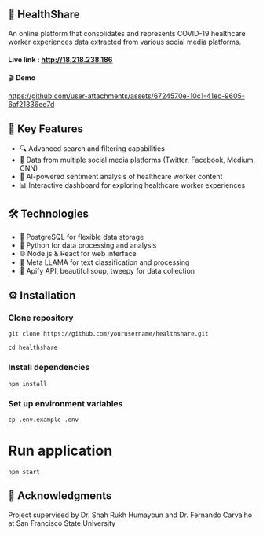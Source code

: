 ## 🏥 HealthShare

An online platform that consolidates and represents COVID-19 healthcare worker experiences data extracted from various social media platforms.

#### **Live link** : http://18.218.238.186

🎬 **Demo**

https://github.com/user-attachments/assets/6724570e-10c1-41ec-9605-6af21336ee7d

## 🎯 Key Features
- 🔍 Advanced search and filtering capabilities 
- 📱 Data from multiple social media platforms (Twitter, Facebook, Medium, CNN) 
- 🧠 AI-powered sentiment analysis of healthcare worker content 
- 📊 Interactive dashboard for exploring healthcare worker experiences 


## 🛠️ Technologies

- 💾 PostgreSQL for flexible data storage
- 🐍 Python for data processing and analysis
- 🌐 Node.js & React for web interface
- 🤖 Meta LLAMA for text classification and processing
- 🔌 Apify API, beautiful soup, tweepy for data collection

## ⚙️ Installation
### Clone repository
	git clone https://github.com/yourusername/healthshare.git

	cd healthshare

### Install dependencies
	npm install

### Set up environment variables
	cp .env.example .env

# Run application
	npm start

## 👏 Acknowledgments
Project supervised by Dr. Shah Rukh Humayoun and Dr. Fernando Carvalho at San Francisco State University

